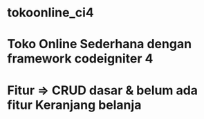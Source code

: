 # tokoonline_ci4

# Toko Online Sederhana dengan framework codeigniter 4
# Fitur => CRUD dasar & belum ada fitur Keranjang belanja
